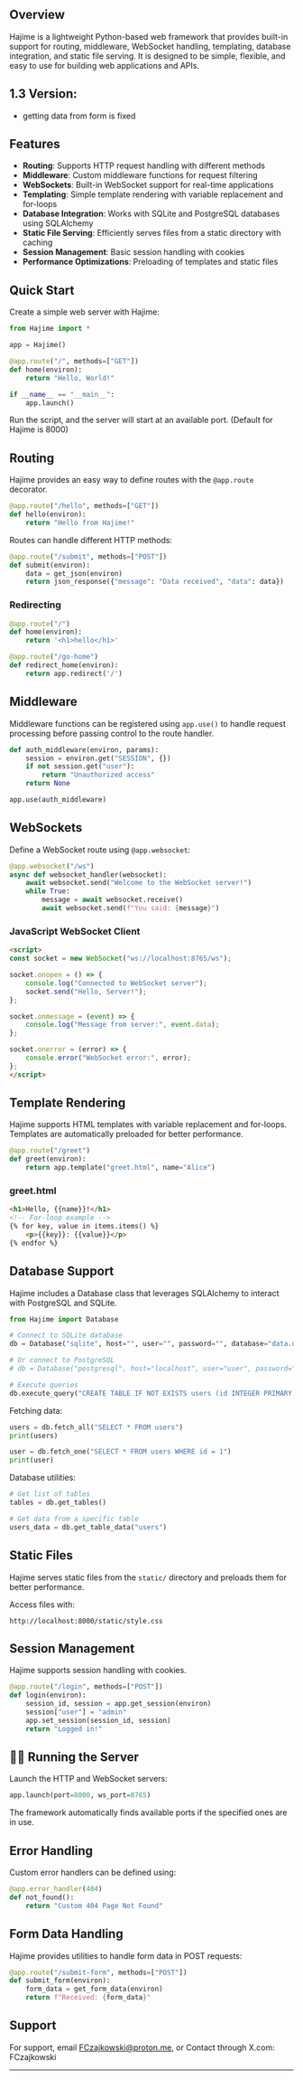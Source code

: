 ## Overview
Hajime is a lightweight Python-based web framework that provides built-in support for routing, middleware, WebSocket handling, templating, database integration, and static file serving. It is designed to be simple, flexible, and easy to use for building web applications and APIs.

## 1.3 Version:
- getting data from form is fixed

## Features
- **Routing**: Supports HTTP request handling with different methods
- **Middleware**: Custom middleware functions for request filtering
- **WebSockets**: Built-in WebSocket support for real-time applications
- **Templating**: Simple template rendering with variable replacement and for-loops
- **Database Integration**: Works with SQLite and PostgreSQL databases using SQLAlchemy
- **Static File Serving**: Efficiently serves files from a static directory with caching
- **Session Management**: Basic session handling with cookies
- **Performance Optimizations**: Preloading of templates and static files

## Quick Start
Create a simple web server with Hajime:

```python
from Hajime import *

app = Hajime()

@app.route("/", methods=["GET"])
def home(environ):
    return "Hello, World!"

if __name__ == "__main__":
    app.launch()
```

Run the script, and the server will start at an available port. (Default for Hajime is 8000)

## Routing
Hajime provides an easy way to define routes with the `@app.route` decorator.

```python
@app.route("/hello", methods=["GET"])
def hello(environ):
    return "Hello from Hajime!"
```

Routes can handle different HTTP methods:

```python
@app.route("/submit", methods=["POST"])
def submit(environ):
    data = get_json(environ)
    return json_response({"message": "Data received", "data": data})
```

### Redirecting
```python
@app.route("/")
def home(environ):
    return '<h1>hello</h1>'

@app.route("/go-home")
def redirect_home(environ):
    return app.redirect('/')
```

## Middleware
Middleware functions can be registered using `app.use()` to handle request processing before passing control to the route handler.

```python
def auth_middleware(environ, params):
    session = environ.get("SESSION", {})
    if not session.get("user"):
        return "Unauthorized access"
    return None

app.use(auth_middleware)
```

## WebSockets
Define a WebSocket route using `@app.websocket`:

```python
@app.websocket("/ws")
async def websocket_handler(websocket):
    await websocket.send("Welcome to the WebSocket server!")
    while True:
        message = await websocket.receive()
        await websocket.send(f"You said: {message}")
```

### JavaScript WebSocket Client
```html
<script>
const socket = new WebSocket("ws://localhost:8765/ws");

socket.onopen = () => {
    console.log("Connected to WebSocket server");
    socket.send("Hello, Server!");
};

socket.onmessage = (event) => {
    console.log("Message from server:", event.data);
};

socket.onerror = (error) => {
    console.error("WebSocket error:", error);
};
</script>
```

## Template Rendering
Hajime supports HTML templates with variable replacement and for-loops. Templates are automatically preloaded for better performance.

```python
@app.route("/greet")
def greet(environ):
    return app.template("greet.html", name="Alice")
```

### greet.html
```html
<h1>Hello, {{name}}!</h1>
<!-- For-loop example -->
{% for key, value in items.items() %}
    <p>{{key}}: {{value}}</p>
{% endfor %}
```

## Database Support
Hajime includes a Database class that leverages SQLAlchemy to interact with PostgreSQL and SQLite.

```python
from Hajime import Database

# Connect to SQLite database
db = Database("sqlite", host="", user="", password="", database="data.db")

# Or connect to PostgreSQL
# db = Database("postgresql", host="localhost", user="user", password="pass", database="mydb", port=5432)

# Execute queries
db.execute_query("CREATE TABLE IF NOT EXISTS users (id INTEGER PRIMARY KEY, name TEXT)")
```

Fetching data:
```python
users = db.fetch_all("SELECT * FROM users")
print(users)

user = db.fetch_one("SELECT * FROM users WHERE id = 1")
print(user)
```

Database utilities:
```python
# Get list of tables
tables = db.get_tables()

# Get data from a specific table
users_data = db.get_table_data("users")
```

## Static Files
Hajime serves static files from the `static/` directory and preloads them for better performance.

Access files with:
```
http://localhost:8000/static/style.css
```

## Session Management
Hajime supports session handling with cookies.

```python
@app.route("/login", methods=["POST"])
def login(environ):
    session_id, session = app.get_session(environ)
    session["user"] = "admin"
    app.set_session(session_id, session)
    return "Logged in!"
```

## 🏃‍♂️ Running the Server
Launch the HTTP and WebSocket servers:
```python
app.launch(port=8000, ws_port=8765)
```

The framework automatically finds available ports if the specified ones are in use.

## Error Handling
Custom error handlers can be defined using:
```python
@app.error_handler(404)
def not_found():
    return "Custom 404 Page Not Found"
```

## Form Data Handling
Hajime provides utilities to handle form data in POST requests:

```python
@app.route("/submit-form", methods=["POST"])
def submit_form(environ):
    form_data = get_form_data(environ)
    return f"Received: {form_data}"
```

## Support

For support, email FCzajkowski@proton.me, or Contact through X.com: FCzajkowski

---
